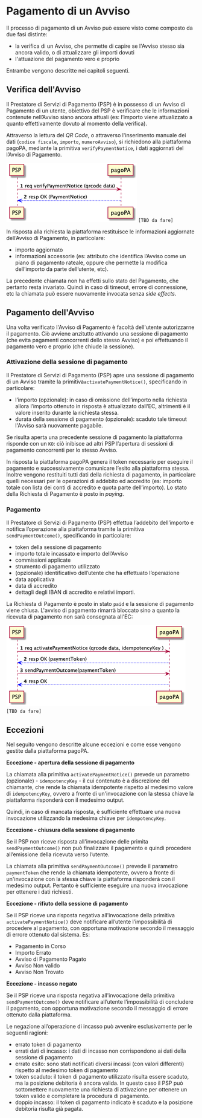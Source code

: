 Pagamento di un Avviso
======================

Il processo di pagamento di un Avviso può essere visto come composto da due fasi distinte:

* la verifica di un Avviso, che permette di capire se l'Avviso stesso sia ancora valido, o di attualizzare gli importi dovuti
* l'attuazione del pagamento vero e proprio

Entrambe vengono descritte nei capitoli seguenti.

## Verifica dell'Avviso

Il Prestatore di Servizi di Pagamento (PSP) è in possesso di un Avviso di Pagamento di un utente, obiettivo del PSP è verificare che le informazioni contenute nell’Avviso siano ancora attuali (es: l’importo viene attualizzato a quanto effettivamente dovuto al momento della verifica).

Attraverso la lettura del _QR Code_, o attraverso l'inserimento manuale dei dati (`codice fiscale`, `importo`, `numeroAvviso`), si richiedono alla piattaforma pagoPA, mediante la primitiva `verifyPaymentNotice`​, i dati aggiornati del​l’Avviso di Pagamento.

![sd_psp_verifica_avviso](../diagrams/sd_psp_verifica_avviso.png) `[TBD da fare]`

In risposta alla richiesta la piattaforma restituisce le informazioni aggiornate dell’Avviso di Pagamento, in particolare:

* importo aggiornato
* informazioni accessorie (es: attributo che identifica l’Avviso come un piano di pagamento rateale, oppure che permette la modifica dell’importo da parte dell’utente, etc).

La precedente chiamata non ha effetti sullo stato del Pagamento, che pertanto resta invariato. Quindi in caso di timeout, errore di connessione, etc la chiamata può essere nuovamente invocata senza _side effects_.

## Pagamento dell'Avviso

Una volta verificato l'Avviso di Pagamento è facoltà dell'utente autorizzarne il pagamento. Ciò avviene anzitutto attivando una sessione di pagamento (che evita pagamenti concorrenti dello stesso Avviso) e poi effettuando il pagamento vero e proprio (che chiude la sessione).

### Attivazione della sessione di pagamento

Il Prestatore di Servizi di Pagamento (PSP) apre una sessione di pagamento di un Avviso tramite la primitiva ​`activatePaymentNotice​()`, specificando in particolare:

* l’importo (opzionale): in caso di omissione dell’importo nella richiesta allora l’importo ottenuto in risposta è attualizzato dall’EC, altrimenti è il valore inserito durante la richiesta stessa.
* durata della sessione di pagamento (opzionale): scaduto tale timeout l'Avviso sarà nuovamente pagabile.

Se risulta aperta una precedente sessione di pagamento la piattaforma risponde con un `KO`: ciò inibisce ad altri PSP l’apertura di sessioni di pagamento concorrenti per lo stesso Avviso.

In risposta la piattaforma pagoPA genera il token necessario per eseguire il pagamento e successivamente comunicare l’esito alla piattaforma stessa. Inoltre vengono restituiti tutti dati della richiesta di pagamento, in particolare quelli necessari per le operazioni di addebito ed accredito (es: importo totale con lista dei conti di accredito e quota parte dell’importo). Lo stato della Richiesta di Pagamento è posto in ​*paying*.

### Pagamento

Il Prestatore di Servizi di Pagamento (PSP) effettua l’addebito dell’importo e notifica l’operazione alla piattaforma tramite la primitiva `sendPaymentOutcome()`​, specificando in particolare:

* token della sessione di pagamento
* importo totale incassato e importo dell’Avviso
* commissioni applicate
* strumento di pagamento utilizzato
* (opzionale) identificativo dell’utente che ha effettuato l’operazione
* data applicativa
* data di accredito
* dettagli degli IBAN di accredito e relativi importi.

La Richiesta di Pagamento è posto in stato ​`paid` e la sessione di pagamento viene chiusa. L'avviso di pagamento rimarrà bloccato sino a quanto la ricevuta di pagamento non sarà consegnata all'EC:

![sd_psp_pagamento_avviso](../diagrams/sd_psp_pagamento_avviso.png) `[TBD da fare]`

## Eccezioni

Nel seguito vengono descritte alcune eccezioni e come esse vengono gestite dalla piattaforma pagoPA.

**Eccezione - apertura della sessione di pagamento**

La chiamata alla primitiva ​`activatePaymentNotice​()` prevede un parametro (opzionale) - `idempotencyKey` - il cui contenuto è a discrezione del chiamante, che rende la chiamata idempotente rispetto al medesimo valore di `idempotencyKey`, ovvero a fronte di un'invocazione con la stessa chiave la piattaforma risponderà con il medesimo output.

Quindi, in caso di mancata risposta, è sufficiente effettuare una nuova invocazione utilizzando la medesima chiave per `idempotencyKey`.

**Eccezione - chiusura della sessione di pagamento**

Se il PSP non riceve risposta all'invocazione delle primita `sendPaymentOutcome()` non può finalizzare il pagamento e quindi procedere all’emissione della ricevuta verso l’utente.

La chiamata alla primitiva ​`sendPaymentOutcome​()` prevede il parametro `paymentToken` che rende la chiamata idempotente, ovvero a fronte di un'invocazione con la stessa chiave la piattaforma risponderà con il medesimo output. Pertanto è sufficiente eseguire una nuova invocazione per ottenere i dati richiesti.

**Eccezione - rifiuto della sessione di pagamento**

Se il PSP riceve una risposta negativa all'invocazione della primitiva `activatePaymentNotice()` deve notificare all’utente l’impossibilità di procedere al pagamento, con opportuna motivazione secondo il messaggio di errore ottenuto dal sistema. Es:

* Pagamento in Corso
* Importo Errato
* Avviso di Pagamento Pagato
* Avviso Non valido
* Avviso Non Trovato

**Eccezione - incasso negato**

Se il PSP riceve una risposta negativa all'invocazione della primitiva `sendPaymentOutcome()` deve notificare all’utente l’impossibilità di concludere il pagamento, con opportuna motivazione secondo il messaggio di errore ottenuto dalla piattaforma.

Le negazione all’operazione di incasso può avvenire esclusivamente per le seguenti ragioni:

* errato token di pagamento
* errati dati di incasso: i dati di incasso non corrispondono ai dati della sessione di pagamento
* errato esito: sono stati notificati diversi incassi (con valori differenti) rispetto al medesimo token di pagamento
* token scaduto: il token di pagamento utilizzato risulta essere scaduto, ma la posizione debitoria è ancora valida. In questo caso il PSP può sottomettere nuovamente una richiesta di attivazione per ottenere un token valido e completare la procedura di pagamento.
* doppio incasso: il token di pagamento indicato è scaduto e la posizione debitoria risulta già pagata.
